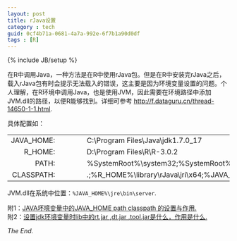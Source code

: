 ```yaml
---
layout: post
title: rJava设置
category : tech
guid: 0cf4b71a-0681-4a7a-992e-6f7b1a90d0df
tags : [R]
---
```

{% include JB/setup %}


在R中调用Java，一种方法是在R中使用rJava包。但是在R中安装完rJava之后，载入rJava包有时会提示无法载入的错误，这主要是因为环境变量设置的问题。个人理解，在R环境中调用Java，也是使用JVM，因此需要在环境路径中添加JVM.dll的路径，以便R能够找到。详细可参考
<http://f.dataguru.cn/thread-14650-1-1.html>.

具体配置如：
<div>
<table cellpadding="10" cellspacing="10">
<tbody><tr><td style="text-align:right">JAVA_HOME:</td><td>
<div style="width:40px"></div>
</td><td>C:\Program Files\Java\jdk1.7.0_17</td></tr><tr><td style="text-align:right">R_HOME:</td><td>
<div style="width:40px"></div>
</td><td>D:\Program Files\R\R-3.0.2</td></tr><tr><td style="text-align:right">PATH:</td><td>
<div style="width:40px"></div>
</td><td>%SystemRoot%\system32;%SystemRoot%;%JAVA_HOME%\bin;%JAVA_HOME%\jre\bin\server;%R_HOME%\bin\x64</td></tr><tr><td style="text-align:right">CLASSPATH:</td><td>
<div style="width:40px"></div>
</td><td>.;%R_HOME%\library\rJava\jri\x64;%JAVA_HOME%\lib;%JAVA_HOME%\lib\dt.jar;%JAVA_HOME%\lib\tools.jar</td></tr></tbody>
</table>
</div>

JVM.dll在系统中位置：`%JAVA_HOME%\jre\bin\server`.  


附1：[JAVA坏境变量中的JAVA_HOME path classpath 的设置与作用.](http://www.cnblogs.com/kevinlocn/archive/2009/10/12/1581855.html)    
附2：[设置jdk环境变量时lib中的rt.jar ,dt.jar ,tool.jar是什么，作用是什么.](http://www.cnblogs.com/beibei11/archive/2013/01/24/2875717.html)


*The End.*